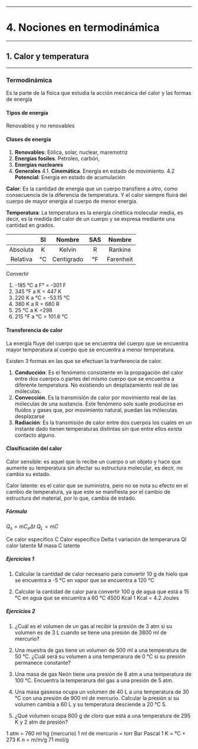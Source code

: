 ***
# 4. Nociones en termodinámica
---
## 1. Calor y temperatura
---

### Termodinámica

Es la parte de la física que estudia la acción mecánica del calor y las formas de energía

#### Tipos de energía

Renovables y no renovables

#### Clases de energía

1. **Renovables**: Eólica, solar, nuclear, maremotriz
 2. **Energías fosiles**. Petroleo, carbón, 
 3. **Energías nucleares**
 4. **Generales**
	 4.1. **Cinemática**. Energía en estado de movimiento.
	 4.2 **Potencial**: Energía en estado de acumulación

**Calor**: Es la cantidad de energía que un cuerpo transfiere a otro, como consecuencia de la diferencia de temperatura. Y el calor siempre fluirá del cuerpo de mayor energía al cuerpo de menor energía.

**Temperatura**: La temperatura es la energía cinétiica molecular media, es decir, es la medida del calor de un cuerpo y se expresa mediante una cantidad en grados.

| | SI | Nombre  | SAS | Nombre |
|:-:|:-:|:-:|:-:|:-:|
| Absoluta | K | Kelvin | R | Rankine |
| Relativa | °C | Centigrado |°F | Farenheit |

Convertir 
1. -185 °C a F° = -301 F
2. 345 °F a K = 447 K
3. 220 K a °C = -53.15 °C 
4. 380 K a R = 680 R
5. 25 °C a K =298 
6. 215 °F a °C = 101.6 °C

#### Transferencia de calor

La energía fluye del cuerpo que se encuentra del cuerpo que se encuentra mayor temperatura al cuerpo que se encuentra a menor temperatura.

Existen 3 formas en las que se efectuan la tranferencia de calor.

1. **Conducción**: Es el fenómeno consistente en la propagación del calor entre dos cuerpos o partes del mismo cuerpo que se encuentra a diferente temperatura. No existiendo un desplazamiento real de las móleculas.
2. **Convección**. Es la transmisión de calor por movimiento real de las móleculas de una sustancia. Este fenómeno solo suele producirse en fluídos y gases que, por movimiento natural, puedan las móleculas desplazarse
3. **Radiación**: Es la transmisión de calor entre dos cuerpos los cuales en un instante dado tienen temperaturas distintas sin que entre ellos exista contacto alguno.

#### Clasificación del calor

Calor sensible: es aquel que lo recibe un cuerpo o un objeto y hace que aumente su temperatura sin afectar su estructura molecular, es decir, no cambia su estado. 

Calor latente: es el calor que se suministra, pero no se nota su efecto en el cambio de temperatura, ya que este se manifiesta por el cambio de estructura del material, por lo que, cambia de estado. 

##### Fórmula 
$Q_s=mC_e\Delta t$ 
$Q_L=mC$ 

Ce calor específico 
C Calor específico 
Delta t variación de temperarura 
Ql calor latente 
M masa C latente 

##### Ejercicios 1

1. Calcular la cantidad de calor necesario para convertir 10 g de hielo que se encuentra a -5 °C en vapor que se encuentra a 120 °C 

2. Calcular la cantidad de calor para convertir 100 g de agua que está a 15 °C en agua que se encuentra a 60 °C 
4500 Kcal 
1 Kcal = 4.2 Joules 

##### Ejercicios 2

1. ¿Cuál es el volumen de un gas al recibir la presión de 3 atm si su volumen es de 3 L cuando se tiene una presión de 3800 ml de mercurio?

2. Una muestra de gas tiene un volumen de 500 ml a una temperatura de 50 °C. ¿Cuál será su volumen a una temperarura de 0 °C si su presión permanece constante?
3. Una masa de gas Neón tiene una presión de 8 atm a una temperatura de 100 °C. Encuentra la temperarura del gas a una presión de 5 atm.
4. Una masa gaseosa ocupa un volumen de 40 L a una temperatura de 30 °C con una presión de 900 ml de mercurio. Calcular la presión si su volumen cambia a 60 L y su temperatura desciende a 20 °C 5. 
5. ¿Qué volumen ocupa 800 g de cloro que está a una temperatura de 295 K y 2 atm de presión? 

1 atm = 760 ml hg (mercurio) 
1 ml de mercurio = torr 
Bar 
Pascal 
1 K = °C + 273 K 
n = m/m/g 
71 mol/g